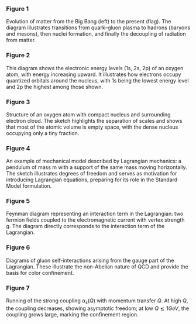 ### Figure 1

Evolution of matter from the Big Bang (left) to the present (flag). The diagram illustrates transitions from quark–gluon plasma to hadrons (baryons and mesons), then nuclei formation, and finally the decoupling of radiation from matter.

### Figure 2

This diagram shows the electronic energy levels (1s, 2s, 2p) of an oxygen atom, with energy increasing upward. It illustrates how electrons occupy quantized orbitals around the nucleus, with 1s being the lowest energy level and 2p the highest among those shown.

### Figure 3

Structure of an oxygen atom with compact nucleus and surrounding electron cloud. The sketch highlights the separation of scales and shows that most of the atomic volume is empty space, with the dense nucleus occupying only a tiny fraction.

### Figure 4

An example of mechanical model described by Lagrangian mechanics: a pendulum of mass m with a support of the same mass moving horizontally. The sketch illustrates degrees of freedom and serves as motivation for introducing Lagrangian equations, preparing for its role in the Standard Model formulation.

### Figure 5

Feynman diagram representing an interaction term in the Lagrangian: two fermion fields coupled to the electromagnetic current with vertex strength g. The diagram directly corresponds to the interaction term of the Lagrangian.

### Figure 6

Diagrams of gluon self-interactions arising from the gauge part of the Lagrangian. These illustrate the non-Abelian nature of QCD and provide the basis for color confinement.

### Figure 7

Running of the strong coupling $\alpha_s(Q)$ with momentum transfer $Q$. At high $Q$, the coupling decreases, showing asymptotic freedom; at low $Q \lesssim 1 GeV$, the coupling grows large, marking the confinement region.

